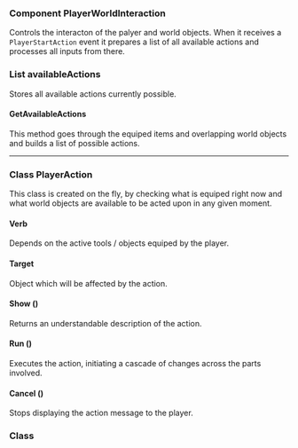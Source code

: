 
### Component PlayerWorldInteraction

Controls the interacton of the palyer and world objects. When it receives a ```PlayerStartAction``` event it prepares a list of all available actions and processes all inputs from there.

### List<PlayerAction> availableActions

Stores all available actions currently possible.

#### GetAvailableActions

This method goes through the equiped items and overlapping world objects and builds a list of possible actions.

---

### Class PlayerAction

This class is created on the fly, by checking what is equiped right now and what world objects are available to be acted upon in any given moment.

#### Verb
Depends on the active tools / objects equiped by the player.

#### Target
Object which will be affected by the action.

#### Show ()
Returns an understandable description of the action.

#### Run ()
Executes the action, initiating a cascade of changes across the parts involved.

#### Cancel ()
Stops displaying the action message to the player.

### Class 